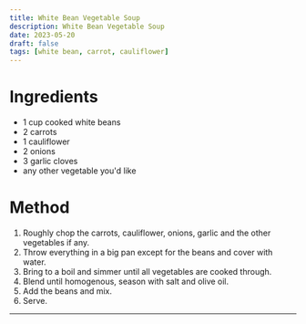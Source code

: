 ```yaml
---
title: White Bean Vegetable Soup
description: White Bean Vegetable Soup
date: 2023-05-20
draft: false
tags: [white bean, carrot, cauliflower]
---
```


# Ingredients
- 1 cup cooked white beans
- 2 carrots
- 1 cauliflower
- 2 onions
- 3 garlic cloves
- any other vegetable you'd like

# Method
1. Roughly chop the carrots, cauliflower, onions, garlic and the other vegetables if any.
2. Throw everything in a big pan except for the beans and cover with water.
4. Bring to a boil and simmer until all vegetables are cooked through.
5. Blend until homogenous, season with salt and olive oil.
6. Add the beans and mix.
7. Serve.

---